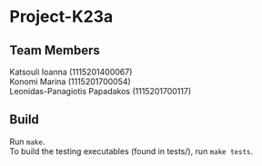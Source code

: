 # Project-K23a

## Team Members
Katsouli Ioanna (1115201400067)<br/>
Konomi Marina (1115201700054)<br/>
Leonidas-Panagiotis Papadakos (1115201700117)<br/>

## Build
Run `make`.<br/>
To build the testing executables (found in tests/), run `make tests`.
